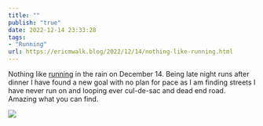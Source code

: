 ```yaml
---
title: ""
publish: "true"
date: 2022-12-14 23:33:28
tags:
- "Running"
url: https://ericmwalk.blog/2022/12/14/nothing-like-running.html
---
```

Nothing like [running](http://www.strava.com/activities/8249980985) in the rain on December 14. Being late night runs after dinner I have found a new goal with no plan for pace as I am finding streets I have never run on and looping ever cul-de-sac and dead end road. Amazing what you can find.

![](https://ericmwalk.blog/uploads/2024/img-1352.jpg)